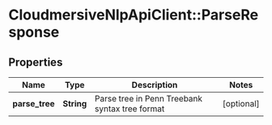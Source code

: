 # CloudmersiveNlpApiClient::ParseResponse

## Properties
Name | Type | Description | Notes
------------ | ------------- | ------------- | -------------
**parse_tree** | **String** | Parse tree in Penn Treebank syntax tree format | [optional] 



